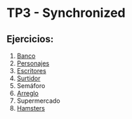 # TP3 - Synchronized

## Ejercicios:

1. [Banco](banco)
2. [Personajes](personajes)
3. [Escritores](escritores)
4. [Surtidor](surtidor)
5. Semáforo
6. [Arreglo](arreglo)
7. Supermercado
8. [Hamsters](hamsters)
